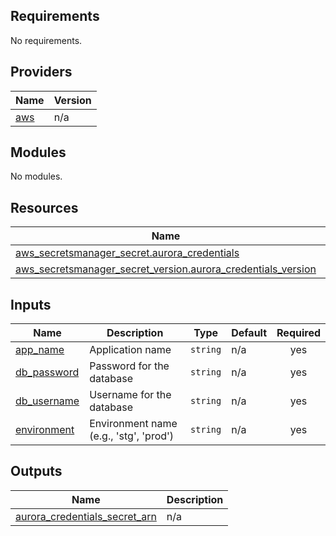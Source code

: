 <!-- BEGIN_TF_DOCS -->
## Requirements

No requirements.

## Providers

| Name | Version |
|------|---------|
| <a name="provider_aws"></a> [aws](#provider\_aws) | n/a |

## Modules

No modules.

## Resources

| Name | Type |
|------|------|
| [aws_secretsmanager_secret.aurora_credentials](https://registry.terraform.io/providers/hashicorp/aws/latest/docs/resources/secretsmanager_secret) | resource |
| [aws_secretsmanager_secret_version.aurora_credentials_version](https://registry.terraform.io/providers/hashicorp/aws/latest/docs/resources/secretsmanager_secret_version) | resource |

## Inputs

| Name | Description | Type | Default | Required |
|------|-------------|------|---------|:--------:|
| <a name="input_app_name"></a> [app\_name](#input\_app\_name) | Application name | `string` | n/a | yes |
| <a name="input_db_password"></a> [db\_password](#input\_db\_password) | Password for the database | `string` | n/a | yes |
| <a name="input_db_username"></a> [db\_username](#input\_db\_username) | Username for the database | `string` | n/a | yes |
| <a name="input_environment"></a> [environment](#input\_environment) | Environment name (e.g., 'stg', 'prod') | `string` | n/a | yes |

## Outputs

| Name | Description |
|------|-------------|
| <a name="output_aurora_credentials_secret_arn"></a> [aurora\_credentials\_secret\_arn](#output\_aurora\_credentials\_secret\_arn) | n/a |
<!-- END_TF_DOCS -->
